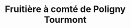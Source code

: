 ---
title: "Fruitière à comté de Poligny Tourmont"
url: /poligny/fruitiere-a-comte-de-poligny-tourmont/
shop: fromage
---